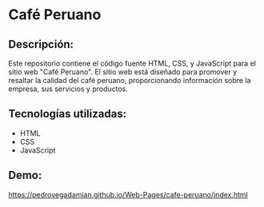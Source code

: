 # Café Peruano

## Descripción: 
Este repositorio contiene el código fuente HTML, CSS, y JavaScript para el sitio web "Café Peruano". El sitio web está diseñado para promover y resaltar la calidad del café peruano, proporcionando información sobre la empresa, sus servicios y productos.

## Tecnologías utilizadas:
  - HTML
  - CSS
  - JavaScript
  
## Demo: 
https://pedrovegadamian.github.io/Web-Pages/cafe-peruano/index.html
